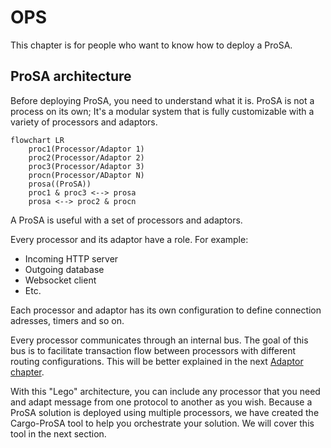 # OPS

This chapter is for people who want to know how to deploy a ProSA.

## ProSA architecture

Before deploying ProSA, you need to understand what it is.
ProSA is not a process on its own; It's a modular system that is fully customizable with a variety of processors and adaptors.

``` mermaid
flowchart LR
    proc1(Processor/Adaptor 1)
    proc2(Processor/Adaptor 2)
    proc3(Processor/Adaptor 3)
    procn(Processor/ADaptor N)
    prosa((ProSA))
    proc1 & proc3 <--> prosa
    prosa <--> proc2 & procn
```

A ProSA is useful with a set of processors and adaptors.

Every processor and its adaptor have a role. For example:
- Incoming HTTP server
- Outgoing database
- Websocket client
- Etc.

Each processor and adaptor has its own configuration to define connection adresses, timers and so on.

Every processor communicates through an internal bus.
The goal of this bus is to facilitate transaction flow between processors with different routing configurations.
This will be better explained in the next [Adaptor chapter](ch02-00-adaptor.md).

With this "Lego" architecture, you can include any processor that you need and adapt message from one protocol to another as you wish.
Because a ProSA solution is deployed using multiple processors, we have created the Cargo-ProSA tool to help you orchestrate your solution.
We will cover this tool in the next section.
